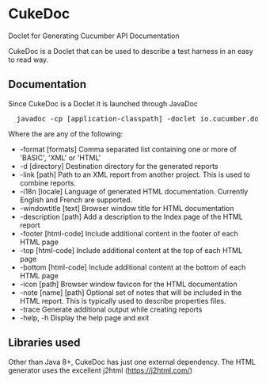# CukeDoc
Doclet for Generating Cucumber API Documentation

CukeDoc is a Doclet that can be used to describe a test harness in an easy to read way.

## Documentation

Since CukeDoc is a Doclet it is launched through JavaDoc

<pre>
  javadoc -cp [application-classpath] -doclet io.cucumber.doc.Main -docletpath [location-of-cukedoc] -sourcepath [source] -subpackages [packages] [cukedoc-options]
</pre>

Where the <cukedoc-options> are any of the following:


 *  -format [formats]      Comma separated list containing one or more of 'BASIC', 'XML' or 'HTML'
 *  -d [directory]         Destination directory for the generated reports
 *  -link [path]           Path to an XML report from another project. This is used to combine reports.
 *  -i18n [locale]         Language of generated HTML documentation. Currently English and French are supported.
 *  -windowtitle [text]    Browser window title for HTML documentation
 *  -description [path]    Add a description to the Index page of the HTML report
 *  -footer [html-code]    Include additional content in the footer of each HTML page
 *  -top [html-code]       Include additional content at the top of each HTML page
 *  -bottom [html-code]    Include additional content at the bottom of each HTML page
 *  -icon [path]           Browser window favicon for the HTML documentation
 *  -note [name] [path]    Optional set of notes that will be included in the HTML report. This is typically used to describe properties files.
 *  -trace                 Generate additional output while creating reports
 *  -help, -h              Display the help page and exit



## Libraries used

Other than Java 8+, CukeDoc has just one external dependency. The HTML generator uses the excellent j2html (https://j2html.com/)
